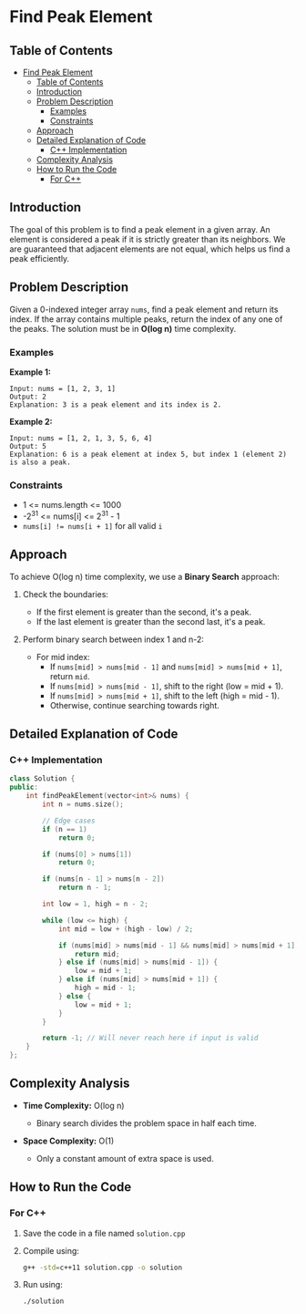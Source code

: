# Find Peak Element

<!-- markdownlint-disable MD033-->

## Table of Contents

- [Find Peak Element](#find-peak-element)
  - [Table of Contents](#table-of-contents)
  - [Introduction](#introduction)
  - [Problem Description](#problem-description)
    - [Examples](#examples)
    - [Constraints](#constraints)
  - [Approach](#approach)
  - [Detailed Explanation of Code](#detailed-explanation-of-code)
    - [C++ Implementation](#c-implementation)
  - [Complexity Analysis](#complexity-analysis)
  - [How to Run the Code](#how-to-run-the-code)
    - [For C++](#for-c)

## Introduction

The goal of this problem is to find a peak element in a given array. An element is considered a peak if it is strictly greater than its neighbors. We are guaranteed that adjacent elements are not equal, which helps us find a peak efficiently.

## Problem Description

Given a 0-indexed integer array `nums`, find a peak element and return its index. If the array contains multiple peaks, return the index of any one of the peaks. The solution must be in **O(log n)** time complexity.

### Examples

**Example 1:**

```plaintext
Input: nums = [1, 2, 3, 1]
Output: 2
Explanation: 3 is a peak element and its index is 2.
```

**Example 2:**

```plaintext
Input: nums = [1, 2, 1, 3, 5, 6, 4]
Output: 5
Explanation: 6 is a peak element at index 5, but index 1 (element 2) is also a peak.
```

### Constraints

- 1 <= nums.length <= 1000
- -2<sup>31</sup> <= nums[i] <= 2<sup>31</sup> - 1
- `nums[i] != nums[i + 1]` for all valid `i`

## Approach

To achieve O(log n) time complexity, we use a **Binary Search** approach:

1. Check the boundaries:

   - If the first element is greater than the second, it's a peak.
   - If the last element is greater than the second last, it's a peak.

2. Perform binary search between index 1 and n-2:
   - For mid index:
     - If `nums[mid] > nums[mid - 1]` and `nums[mid] > nums[mid + 1]`, return `mid`.
     - If `nums[mid] > nums[mid - 1]`, shift to the right (low = mid + 1).
     - If `nums[mid] > nums[mid + 1]`, shift to the left (high = mid - 1).
     - Otherwise, continue searching towards right.

## Detailed Explanation of Code

### C++ Implementation

```cpp
class Solution {
public:
    int findPeakElement(vector<int>& nums) {
        int n = nums.size();

        // Edge cases
        if (n == 1)
            return 0;

        if (nums[0] > nums[1])
            return 0;

        if (nums[n - 1] > nums[n - 2])
            return n - 1;

        int low = 1, high = n - 2;

        while (low <= high) {
            int mid = low + (high - low) / 2;

            if (nums[mid] > nums[mid - 1] && nums[mid] > nums[mid + 1]) {
                return mid;
            } else if (nums[mid] > nums[mid - 1]) {
                low = mid + 1;
            } else if (nums[mid] > nums[mid + 1]) {
                high = mid - 1;
            } else {
                low = mid + 1;
            }
        }

        return -1; // Will never reach here if input is valid
    }
};
```

## Complexity Analysis

- **Time Complexity:** O(log n)

  - Binary search divides the problem space in half each time.

- **Space Complexity:** O(1)
  - Only a constant amount of extra space is used.

## How to Run the Code

### For C++

1. Save the code in a file named `solution.cpp`
2. Compile using:

   ```bash
   g++ -std=c++11 solution.cpp -o solution
   ```

3. Run using:

   ```bash
   ./solution
   ```

